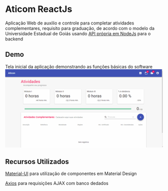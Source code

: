 # Aticom ReactJs

Aplicação Web de auxilio e controle para completar atividades complementares, requisito para graduação, de acordo com o modelo da Universidade Estadual de Goiás usando [API própria em NodeJs](https://github.com/HigorJSilva/Aticom) para o backend 

## Demo
Tela inicial da aplicação demonstrando as funções básicas do software
![Feed](/demo/FeedDemo.gif)

## Recursos Utilizados

[Material-UI](https://material-ui.com) para utilização de componentes em Material Design

[Axios](https://github.com/axios/axios) para requisições AJAX com banco dedados

